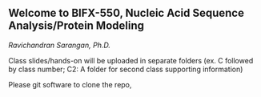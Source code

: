 ## Welcome to BIFX-550, Nucleic Acid Sequence Analysis/Protein Modeling
*Ravichandran Sarangan, Ph.D.*

Class slides/hands-on will be uploaded in separate folders (ex. C followed by class number; C2: A folder for second class supporting information)

Please git software to clone the repo, 
